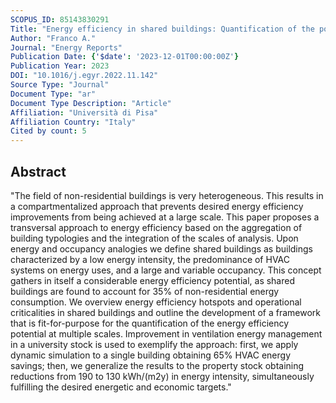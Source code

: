 ```yaml
---
SCOPUS_ID: 85143830291
Title: "Energy efficiency in shared buildings: Quantification of the potential at multiple scales"
Author: "Franco A."
Journal: "Energy Reports"
Publication Date: {'$date': '2023-12-01T00:00:00Z'}
Publication Year: 2023
DOI: "10.1016/j.egyr.2022.11.142"
Source Type: "Journal"
Document Type: "ar"
Document Type Description: "Article"
Affiliation: "Università di Pisa"
Affiliation Country: "Italy"
Cited by count: 5
---
```


## Abstract
"The field of non-residential buildings is very heterogeneous. This results in a compartmentalized approach that prevents desired energy efficiency improvements from being achieved at a large scale. This paper proposes a transversal approach to energy efficiency based on the aggregation of building typologies and the integration of the scales of analysis. Upon energy and occupancy analogies we define shared buildings as buildings characterized by a low energy intensity, the predominance of HVAC systems on energy uses, and a large and variable occupancy. This concept gathers in itself a considerable energy efficiency potential, as shared buildings are found to account for 35% of non-residential energy consumption. We overview energy efficiency hotspots and operational criticalities in shared buildings and outline the development of a framework that is fit-for-purpose for the quantification of the energy efficiency potential at multiple scales. Improvement in ventilation energy management in a university stock is used to exemplify the approach: first, we apply dynamic simulation to a single building obtaining 65% HVAC energy savings; then, we generalize the results to the property stock obtaining reductions from 190 to 130 kWh/(m2y) in energy intensity, simultaneously fulfilling the desired energetic and economic targets."
